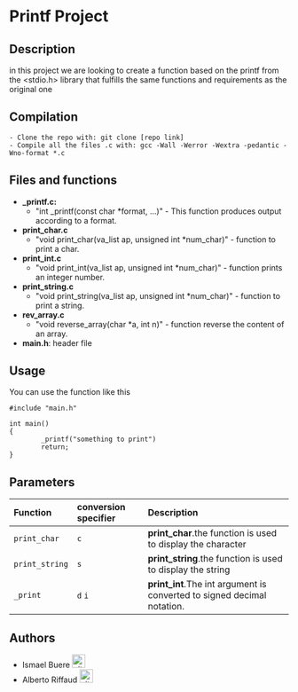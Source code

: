 <div aling="center">
<h1>Printf Project</h1>
</div>

## Description

in this project we are looking to create a function based on the printf from the <stdio.h> library that fulfills the same functions and requirements as the original one

## Compilation

```
- Clone the repo with: git clone [repo link]
- Compile all the files .c with: gcc -Wall -Werror -Wextra -pedantic -Wno-format *.c
```
## Files and functions

* **_printf.c:**
	* "int _printf(const char *format, ...)" - This function produces output according to a format.
* **print_char.c**
	* "void print_char(va_list ap, unsigned int *num_char)" - function to print a char.
* **print_int.c**
	* "void print_int(va_list ap, unsigned int *num_char)" - function prints an integer number.
* **print_string.c**
	* "void print_string(va_list ap, unsigned int *num_char)" - function to print a string.
* **rev_array.c**
	* "void reverse_array(char *a, int n)" - function reverse the content of an array.
* **main.h**: header file

## Usage

You can use the function like this

```
#include "main.h"

int main()
{
        _printf("something to print")
        return;
}
```

## Parameters

| Function                        | conversion specifier                | Description                               |
| :------------------             | :------------------                 | :---------------------------------------- |
| `print_char`                    | `c`                                 | **print_char**.the function is used to display the character        |
| `print_string`                  | `s`                                 | **print_string**.the function is used to display the string        |
| `_print`                        | `d` `i`                             | **print_int**.The int argument is converted to signed decimal notation. |

## Authors

- Ismael Buere <a href="https://github.com/IsmaelBuere" rel="nofollow"><img aling="center" alt="github" src="https://1000logos.net/wp-content/uploads/2021/05/GitHub-logo.png" height="24" /></a>
- Alberto Riffaud <a href="https://github.com/alriffaud" rel="nofollow"><img aling="center" alt="github" src="https://1000logos.net/wp-content/uploads/2021/05/GitHub-logo.png" height="24" /></a>
